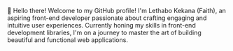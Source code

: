 👋 Hello there! Welcome to my GitHub profile! I'm Lethabo Kekana (Faith), an aspiring front-end developer passionate about crafting engaging and intuitive user experiences. Currently honing my skills in front-end development libraries, I'm on a journey to master the art of building beautiful and functional web applications.


<!---
Faithk33/Faithk33 is a ✨ special ✨ repository because its `README.md` (this file) appears on your GitHub profile.
You can click the Preview link to take a look at your changes.
--->
